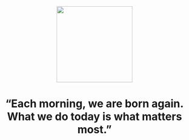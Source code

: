 <div id="header" align="center">
  <img src="https://tenor.com/view/dark-souls-bonfire-gif-20055180" width="200"/>
</div>
<h1 align="center">
  “Each morning, we are born again. What we do today is what matters most.”
</h1>



